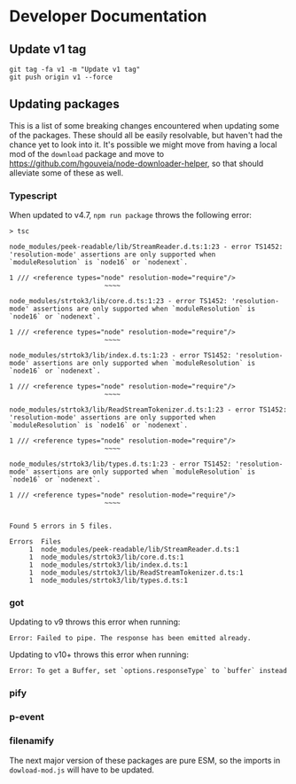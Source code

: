 # Developer Documentation

## Update v1 tag

```
git tag -fa v1 -m "Update v1 tag"
git push origin v1 --force
```

## Updating packages

This is a list of some breaking changes encountered when updating some of the
packages.
These should all be easily resolvable, but haven't had the chance yet to look
into it.
It's possible we might move from having a local mod of the `download` package
and move to https://github.com/hgouveia/node-downloader-helper, so that
should alleviate some of these as well.

### Typescript

When updated to v4.7, `npm run package` throws the following error:

```
> tsc

node_modules/peek-readable/lib/StreamReader.d.ts:1:23 - error TS1452: 'resolution-mode' assertions are only supported when `moduleResolution` is `node16` or `nodenext`.

1 /// <reference types="node" resolution-mode="require"/>
                        ~~~~

node_modules/strtok3/lib/core.d.ts:1:23 - error TS1452: 'resolution-mode' assertions are only supported when `moduleResolution` is `node16` or `nodenext`.

1 /// <reference types="node" resolution-mode="require"/>
                        ~~~~

node_modules/strtok3/lib/index.d.ts:1:23 - error TS1452: 'resolution-mode' assertions are only supported when `moduleResolution` is `node16` or `nodenext`.

1 /// <reference types="node" resolution-mode="require"/>
                        ~~~~

node_modules/strtok3/lib/ReadStreamTokenizer.d.ts:1:23 - error TS1452: 'resolution-mode' assertions are only supported when `moduleResolution` is `node16` or `nodenext`.

1 /// <reference types="node" resolution-mode="require"/>
                        ~~~~

node_modules/strtok3/lib/types.d.ts:1:23 - error TS1452: 'resolution-mode' assertions are only supported when `moduleResolution` is `node16` or `nodenext`.

1 /// <reference types="node" resolution-mode="require"/>
                        ~~~~


Found 5 errors in 5 files.

Errors  Files
     1  node_modules/peek-readable/lib/StreamReader.d.ts:1
     1  node_modules/strtok3/lib/core.d.ts:1
     1  node_modules/strtok3/lib/index.d.ts:1
     1  node_modules/strtok3/lib/ReadStreamTokenizer.d.ts:1
     1  node_modules/strtok3/lib/types.d.ts:1
```

### got

Updating to v9 throws this error when running:

```
Error: Failed to pipe. The response has been emitted already.
```

Updating to v10+ throws this error when running:

```
Error: To get a Buffer, set `options.responseType` to `buffer` instead
```

### pify
### p-event
### filenamify

The next major version of these packages are pure ESM, so the imports in
`dowload-mod.js` will have to be updated.
